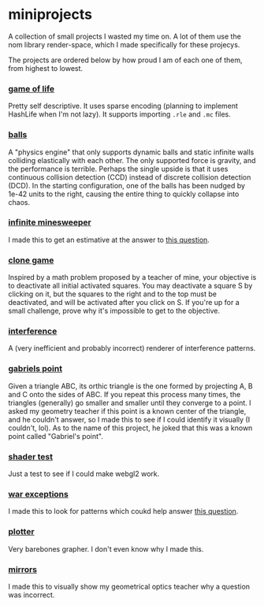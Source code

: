 # miniprojects
A collection of small projects I wasted my time on. A lot of them use the nom library render-space, which I made specifically for these projecys.

The projects are ordered below by how proud I am of each one of them, from highest to lowest.

### [game of life](https://gdor-11.github.io/miniprojects/dist/game_of_life)
Pretty self descriptive. It uses sparse encoding (planning to implement HashLife when I'm not lazy). It supports importing `.rle` and `.mc` files.

### [balls](https://gdor-11.github.io/miniprojects/dist/balls)
A "physics engine" that only supports dynamic balls and static infinite walls colliding elastically with each other. The only supported force is gravity, and the performance is terrible. Perhaps the single upside is that it uses continuous collision detection (CCD) instead of discrete collision detection (DCD). In the starting configuration, one of the balls has been nudged by 1e-42 units to the right, causing the entire thing to quickly collapse into chaos.

### [infinite minesweeper](https://gdor-11.github.io/miniprojects/dist/infinite_minesweeper)
I made this to get an estimative at the answer to [this question](https://math.stackexchange.com/q/5061585/874213).

### [clone game](https://gdor-11.github.io/miniprojects/dist/clone_game)
Inspired by a math problem proposed by a teacher of mine, your objective is to deactivate all initial activated squares. You may deactivate a square S by clicking on it, but the squares to the right and to the top must be deactivated, and will be activated after you click on S. If you're up for a small challenge, prove why it's impossible to get to the objective.

### [interference](https://gdor-11.github.io/miniprojects/dist/interference)
A (very inefficient and probably incorrect) renderer of interference patterns.

### [gabriels point](https://gdor-11.github.io/miniprojects/dist/gabriels_point)
Given a triangle ABC, its orthic triangle is the one formed by projecting A, B and C onto the sides of ABC. If you repeat this process many times, the triangles (generally) go smaller and smaller until they converge to a point. I asked my geometry teacher if this point is a known center of the triangle, and he couldn't answer, so I made this to see if I could identify it visually (I couldn't, lol). As to the name of this project, he joked that this was a known point called "Gabriel's point".

### [shader test](https://gdor-11.github.io/miniprojects/dist/shader_test)
Just a test to see if I could make webgl2 work.

### [war exceptions](https://gdor-11.github.io/miniprojects/dist/war_exceptions)
I made this to look for patterns which coukd help answer [this question](https://math.stackexchange.com/q/5064903/874213).

### [plotter](https://gdor-11.github.io/miniprojects/dist/plotter)
Very barebones grapher. I don't even know why I made this.

### [mirrors](https://gdor-11.github.io/miniprojects/dist/mirrors)
I made this to visually show my geometrical optics teacher why a question was incorrect.
